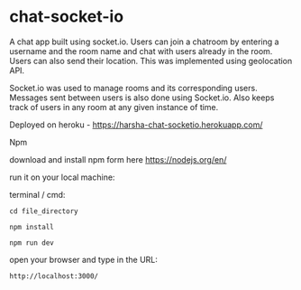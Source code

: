# chat-socket-io
A chat app built using socket.io. Users can join a chatroom by entering a username and the room name and chat with users already in the room. Users can also send their location. This was implemented using geolocation API.

Socket.io was used to manage rooms and its corresponding users. Messages sent between users is also done using Socket.io. Also keeps track of users in any room at any given instance of time.

Deployed on heroku - https://harsha-chat-socketio.herokuapp.com/


Npm

download and install npm form here https://nodejs.org/en/

run it on your local machine:
  
  terminal / cmd:

    cd file_directory

    npm install
    
    npm run dev

open your browser and type in the URL:

	http://localhost:3000/
